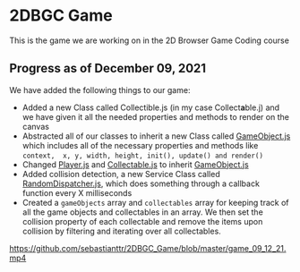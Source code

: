 # 2DBGC Game

This is the game we are working on in the 2D Browser Game Coding course

## Progress as of December 09, 2021

We have added the following things to our game: 

 - Added a new Class called Collectible.js (in my case Collect**a**ble.j) and we have given it all the needed properties and methods to render on the canvas  
 - Abstracted all of our classes to inherit a new Class called 
[GameObject.js](https://github.com/user/repo/blob/branch/other_file.md) which includes all of the necessary properties and methods like `context,  x, y, width, height, init(), update() and render()`
 - Changed [Player.js](https://github.com/sebastianttr/2DBGC_Game/blob/master/Objects/Player.js) and [Collectable.js](https://github.com/sebastianttr/2DBGC_Game/blob/master/Objects/Collectable.js) to inherit [GameObject.js](https://github.com/user/repo/blob/branch/other_file.md)
 - Added collision detection, a new Service Class called [RandomDispatcher.js](https://github.com/user/repo/blob/branch/other_file.md), which does something through a callback function every X milliseconds
 - Created a `gameObjects` array and `collectables` array for keeping track of all the game objects and collectables in an array. We then set the collision property of each collectable and remove the items upon collision by filtering and iterating over all collectables.

https://github.com/sebastianttr/2DBGC_Game/blob/master/game_09_12_21.mp4
